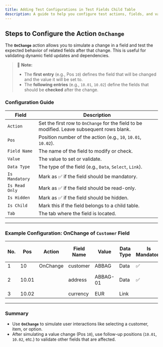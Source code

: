 ```yaml
---
title: Adding Test Configurations in Test Fields Child Table
description: A guide to help you configure test actions, fields, and values in the "Test Fields" child table.
---
```


##  Steps to Configure the Action `OnChange`

The **`OnChange`** action allows you to simulate a change in a field and test the expected behavior of related fields after that change. This is useful for validating dynamic field updates and dependencies.

> 🔹 **Note:**  
> - The **first entry** (e.g., Pos `10`) defines the field that will be changed and the value it will be set to.  
> - The **following entries** (e.g., `10.01`, `10.02`) define the fields that should be **checked** after the change.

### Configuration Guide

| **Field**        | **Description**                                                                 |
|------------------|----------------------------------------------------------------------------------|
| `Action`         | Set the first row to `OnChange` for the field to be modified. Leave subsequent rows blank. |
| `Pos`            | Position number of the action (e.g., `10`, `10.01`, `10.02`).                    |
| `Field Name`     | The name of the field to modify or check.                                       |
| `Value`          | The value to set or validate.                                                   |
| `Data Type`      | The type of the field (e.g., `Data`, `Select`, `Link`).                         |
| `Is Mandatory`   | Mark as ✅ if the field should be mandatory.                                     |
| `Is Read Only`   | Mark as ✅ if the field should be read-only.                                     |
| `Is Hidden`      | Mark as ✅ if the field should be hidden.                                        |
| `Is Child`       | Mark this if the field belongs to a child table.                                |
| `Tab`            | The tab where the field is located.                                             |

---

###  Example Configuration: OnChange of `Customer` Field

| No. | Pos    | Action    | Field Name     | Value    | Data Type | Is Mandatory | Is Read Only | Is Hidden | Is Child | Tab                |
|-----|--------|-----------|----------------|----------|-----------|---------------|---------------|------------|----------|---------------------|
| 1   | 10     | OnChange  | customer        | ABBAG    | Data      | ✅             |               |            |          | Details             |
| 2   | 10.01  |           | address         | ABBAG-01 | Data      | ✅             |               |            | ❌        | Address and Contact |
| 3   | 10.02  |           | currency    | EUR | Link      |               |               | ✅          | ❌        | Details             |

---

###  Summary

- Use **`OnChange`** to simulate user interactions like selecting a customer, item, or option.
- After simulating a value change (Pos `10`), use follow-up positions (`10.01`, `10.02`, etc.) to validate other fields that are affected.

